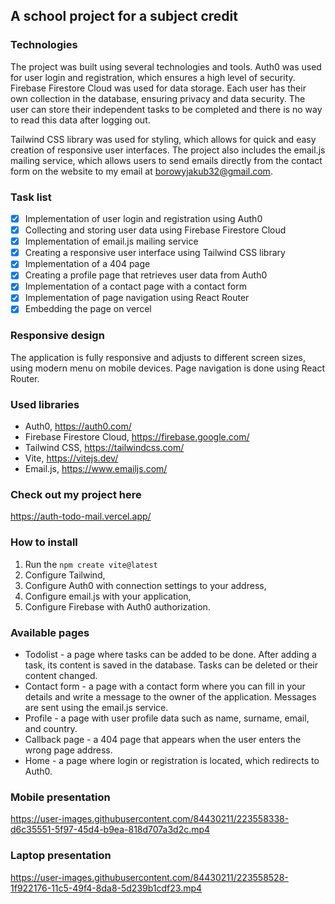 ## A school project for a subject credit

### Technologies
The project was built using several technologies and tools. Auth0 was used for user login and registration, which ensures a high level of security. 
Firebase Firestore Cloud was used for data storage. Each user has their own collection in the database, ensuring privacy and data security. The user can store their independent tasks to be completed and there is no way to read this data after logging out.


Tailwind CSS library was used for styling, which allows for quick and easy creation of responsive user interfaces. 
The project also includes the email.js mailing service, which allows users to send emails directly from the contact form on the website to my email at borowyjakub32@gmail.com.


### Task list

- [x] Implementation of user login and registration using Auth0
- [x] Collecting and storing user data using Firebase Firestore Cloud
- [x] Implementation of email.js mailing service
- [x] Creating a responsive user interface using Tailwind CSS library
- [x] Implementation of a 404 page
- [x] Creating a profile page that retrieves user data from Auth0
- [x] Implementation of a contact page with a contact form
- [x] Implementation of page navigation using React Router
- [x] Embedding the page on vercel

### Responsive design

The application is fully responsive and adjusts to different screen sizes, using modern menu on mobile devices. Page navigation is done using React Router.

### Used libraries

- Auth0, https://auth0.com/
- Firebase Firestore Cloud, https://firebase.google.com/
- Tailwind CSS, https://tailwindcss.com/
- Vite, https://vitejs.dev/
- Email.js, https://www.emailjs.com/

### Check out my project here

https://auth-todo-mail.vercel.app/

### How to install
1. Run the `npm create vite@latest`
2. Configure Tailwind,
3. Configure Auth0 with connection settings to your address,
4. Configure email.js with your application,
5. Configure Firebase with Auth0 authorization.

### Available pages

* Todolist - a page where tasks can be added to be done. After adding a task, its content is saved in the database. Tasks can be deleted or their content changed.
* Contact form - a page with a contact form where you can fill in your details and write a message to the owner of the application. Messages are sent using the email.js service.
* Profile - a page with user profile data such as name, surname, email, and country.
* Callback page - a 404 page that appears when the user enters the wrong page address.
* Home - a page where login or registration is located, which redirects to Auth0.


### Mobile presentation

https://user-images.githubusercontent.com/84430211/223558338-d6c35551-5f97-45d4-b9ea-818d707a3d2c.mp4


### Laptop presentation


https://user-images.githubusercontent.com/84430211/223558528-1f922176-11c5-49f4-8da8-5d239b1cdf23.mp4




